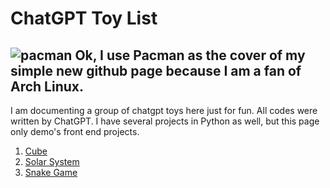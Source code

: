 # ChatGPT Toy List
![pacman](https://i.imgur.com/eGc7uzi.gif)
Ok, I use Pacman as the cover of my simple new github page because I am a fan of Arch Linux.
---
I am documenting a group of chatgpt toys here just for fun. All codes were written by ChatGPT. I have several projects in Python as well, but this page only demo's front end projects.

1. [Cube](https://psaux1.github.io/cube.html)
2. [Solar System](https://psaux1.github.io/solar.html)
3. [Snake Game](https://psaux1.github.io/snake.html)
